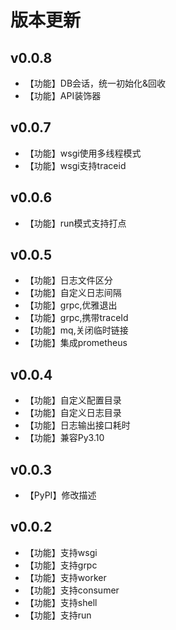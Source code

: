 # 版本更新

## v0.0.8
 * 【功能】DB会话，统一初始化&回收
 * 【功能】API装饰器

## v0.0.7
 * 【功能】wsgi使用多线程模式
 * 【功能】wsgi支持traceid

## v0.0.6
 * 【功能】run模式支持打点

## v0.0.5
 * 【功能】日志文件区分
 * 【功能】自定义日志间隔
 * 【功能】grpc,优雅退出
 * 【功能】grpc,携带traceId
 * 【功能】mq,关闭临时链接
 * 【功能】集成prometheus

## v0.0.4
 * 【功能】自定义配置目录
 * 【功能】自定义日志目录
 * 【功能】日志输出接口耗时
 * 【功能】兼容Py3.10

## v0.0.3
 * 【PyPI】修改描述

## v0.0.2
 * 【功能】支持wsgi
 * 【功能】支持grpc
 * 【功能】支持worker
 * 【功能】支持consumer
 * 【功能】支持shell
 * 【功能】支持run
